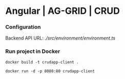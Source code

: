 # Angular | AG-GRID | CRUD

### Configuration

Backend API URL: _./src/environment/environment.ts_

### Run project in Docker
```
docker build -t crudapp-client .
```
```
docker run -d -p 8080:80 crudapp-client
```
